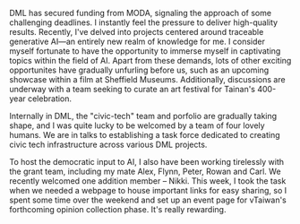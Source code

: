 DML has secured funding from MODA, signaling the approach of some challenging deadlines. I instantly feel the  pressure to deliver high-quality results. Recently, I've delved into projects centered around traceable generative AI—an entirely new realm of knowledge for me. I consider myself fortunate to have the opportunity to immerse myself in captivating topics within the field of AI. Apart from these demands, lots of other exciting opportunites have gradually unfurling before us, such as an upcoming showcase within a film at Sheffield Museums. Additionally, discussions are underway with a team seeking to curate an art festival for Tainan's 400-year celebration.

Internally in DML, the "civic-tech" team and porfolio are gradually taking shape, and I was quite lucky to be welcomed by a team of four lovely humans. We are in talks to establishing a task force dedicated to creating civic tech infrastructure across various DML projects.

To host the democratic input to AI, I also have been working tirelessly with the grant team, including my mate Alex, Flynn, Peter, Rowan and Carl. We recently welcomed one addition member – Nikki. This week, I took the task when we needed a webpage to house important links for easy sharing, so I spent some time over the weekend and set up an event page for vTaiwan's forthcoming opinion collection phase. It's really rewarding. 